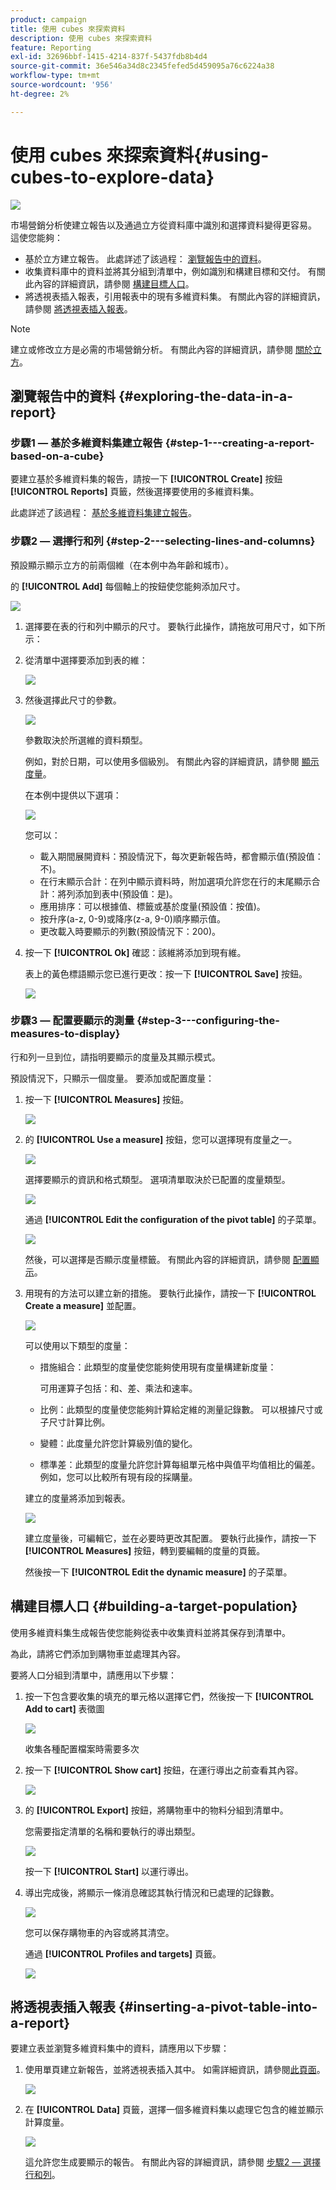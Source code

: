```yaml
---
product: campaign
title: 使用 cubes 來探索資料
description: 使用 cubes 來探索資料
feature: Reporting
exl-id: 32696bbf-1415-4214-837f-5437fdb8b4d4
source-git-commit: 36e546a34d8c2345fefed5d459095a76c6224a38
workflow-type: tm+mt
source-wordcount: '956'
ht-degree: 2%

---
```


# 使用 cubes 來探索資料{#using-cubes-to-explore-data}

![](../../assets/common.svg)

市場營銷分析使建立報告以及通過立方從資料庫中識別和選擇資料變得更容易。 這使您能夠：

* 基於立方建立報告。 此處詳述了該過程： [瀏覽報告中的資料](#exploring-the-data-in-a-report)。
* 收集資料庫中的資料並將其分組到清單中，例如識別和構建目標和交付。 有關此內容的詳細資訊，請參閱 [構建目標人口](#building-a-target-population)。
* 將透視表插入報表，引用報表中的現有多維資料集。 有關此內容的詳細資訊，請參閱 [將透視表插入報表](#inserting-a-pivot-table-into-a-report)。

>[!NOTE]
>
>建立或修改立方是必需的市場營銷分析。 有關此內容的詳細資訊，請參閱 [關於立方](../../reporting/using/about-cubes.md)。

## 瀏覽報告中的資料 {#exploring-the-data-in-a-report}

### 步驟1 — 基於多維資料集建立報告 {#step-1---creating-a-report-based-on-a-cube}

要建立基於多維資料集的報告，請按一下 **[!UICONTROL Create]** 按鈕 **[!UICONTROL Reports]** 頁籤，然後選擇要使用的多維資料集。

此處詳述了該過程： [基於多維資料集建立報告](../../reporting/using/creating-indicators.md#creating-a-report-based-on-a-cube)。

### 步驟2 — 選擇行和列 {#step-2---selecting-lines-and-columns}

預設顯示顯示立方的前兩個維（在本例中為年齡和城市）。

的 **[!UICONTROL Add]** 每個軸上的按鈕使您能夠添加尺寸。

![](assets/s_advuser_cube_in_report_03.png)

1. 選擇要在表的行和列中顯示的尺寸。 要執行此操作，請拖放可用尺寸，如下所示：
1. 從清單中選擇要添加到表的維：

   ![](assets/s_advuser_cube_in_report_04.png)

1. 然後選擇此尺寸的參數。

   ![](assets/s_advuser_cube_in_report_04b.png)

   參數取決於所選維的資料類型。

   例如，對於日期，可以使用多個級別。 有關此內容的詳細資訊，請參閱 [顯示度量](../../reporting/using/concepts-and-methodology.md#displaying-measures)。

   在本例中提供以下選項：

   ![](assets/s_advuser_cube_in_report_config2.png)

   您可以：

   * 載入期間展開資料：預設情況下，每次更新報告時，都會顯示值(預設值：不)。
   * 在行末顯示合計：在列中顯示資料時，附加選項允許您在行的末尾顯示合計：將列添加到表中(預設值：是)。
   * 應用排序：可以根據值、標籤或基於度量(預設值：按值)。
   * 按升序(a-z, 0-9)或降序(z-a, 9-0)順序顯示值。
   * 更改載入時要顯示的列數(預設情況下：200)。

1. 按一下 **[!UICONTROL Ok]** 確認：該維將添加到現有維。

   表上的黃色標語顯示您已進行更改：按一下 **[!UICONTROL Save]** 按鈕。

   ![](assets/s_advuser_cube_in_report_04c.png)

### 步驟3 — 配置要顯示的測量 {#step-3---configuring-the-measures-to-display}

行和列一旦到位，請指明要顯示的度量及其顯示模式。

預設情況下，只顯示一個度量。 要添加或配置度量：

1. 按一下 **[!UICONTROL Measures]** 按鈕。

   ![](assets/s_advuser_cube_in_report_05.png)

1. 的 **[!UICONTROL Use a measure]** 按鈕，您可以選擇現有度量之一。

   ![](assets/s_advuser_cube_in_report_08.png)

   選擇要顯示的資訊和格式類型。 選項清單取決於已配置的度量類型。

   ![](assets/s_advuser_cube_in_report_09.png)

   通過 **[!UICONTROL Edit the configuration of the pivot table]** 的子菜單。

   ![](assets/s_advuser_cube_in_report_config_02.png)

   然後，可以選擇是否顯示度量標籤。 有關此內容的詳細資訊，請參閱 [配置顯示](../../reporting/using/concepts-and-methodology.md#configuring-the-display)。

1. 用現有的方法可以建立新的措施。 要執行此操作，請按一下 **[!UICONTROL Create a measure]** 並配置。

   ![](assets/s_advuser_cube_in_report_config_02a.png)

   可以使用以下類型的度量：

   * 措施組合：此類型的度量使您能夠使用現有度量構建新度量：

      可用運算子包括：和、差、乘法和速率。

   * 比例：此類型的度量使您能夠計算給定維的測量記錄數。 可以根據尺寸或子尺寸計算比例。
   * 變體：此度量允許您計算級別值的變化。
   * 標準差：此類型的度量允許您計算每組單元格中與值平均值相比的偏差。 例如，您可以比較所有現有段的採購量。

   建立的度量將添加到報表。

   ![](assets/s_advuser_cube_in_report_config_02b.png)

   建立度量後，可編輯它，並在必要時更改其配置。 要執行此操作，請按一下 **[!UICONTROL Measures]** 按鈕，轉到要編輯的度量的頁籤。

   然後按一下 **[!UICONTROL Edit the dynamic measure]** 的子菜單。

## 構建目標人口 {#building-a-target-population}

使用多維資料集生成報告使您能夠從表中收集資料並將其保存到清單中。

為此，請將它們添加到購物車並處理其內容。

要將人口分組到清單中，請應用以下步驟：

1. 按一下包含要收集的填充的單元格以選擇它們，然後按一下 **[!UICONTROL Add to cart]** 表徵圖

   ![](assets/s_advuser_cube_in_report_config_02c.png)

   收集各種配置檔案時需要多次

1. 按一下 **[!UICONTROL Show cart]** 按鈕，在運行導出之前查看其內容。

   ![](assets/s_advuser_cube_in_report_config_02d.png)

1. 的 **[!UICONTROL Export]** 按鈕，將購物車中的物料分組到清單中。

   您需要指定清單的名稱和要執行的導出類型。

   ![](assets/s-advuser_cube_in_report_config_02e.png)

   按一下 **[!UICONTROL Start]** 以運行導出。

1. 導出完成後，將顯示一條消息確認其執行情況和已處理的記錄數。

   ![](assets/s_advuser_cube_in_report_config_02f.png)

   您可以保存購物車的內容或將其清空。

   通過 **[!UICONTROL Profiles and targets]** 頁籤。

   ![](assets/s_advuser_cube_in_report_config_02g.png)

## 將透視表插入報表 {#inserting-a-pivot-table-into-a-report}

要建立表並瀏覽多維資料集中的資料，請應用以下步驟：

1. 使用單頁建立新報告，並將透視表插入其中。 如需詳細資訊，請參閱[此頁面](../../reporting/using/creating-a-table.md#creating-a-breakdown-or-pivot-table)。

   ![](assets/s_advuser_cube_in_report_01.png)

1. 在 **[!UICONTROL Data]** 頁籤，選擇一個多維資料集以處理它包含的維並顯示計算度量。

   ![](assets/s_advuser_cube_in_report_02.png)

   這允許您生成要顯示的報告。 有關此內容的詳細資訊，請參閱 [步驟2 — 選擇行和列](#step-2---selecting-lines-and-columns)。
